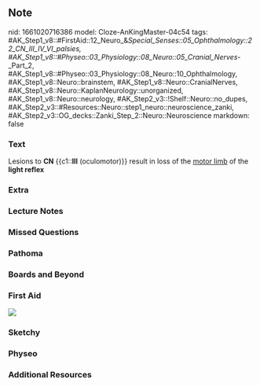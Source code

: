 ## Note
nid: 1661020716386
model: Cloze-AnKingMaster-04c54
tags: #AK_Step1_v8::#FirstAid::12_Neuro_&_Special_Senses::05_Ophthalmology::22_CN_III_IV_VI_palsies, #AK_Step1_v8::#Physeo::03_Physiology::08_Neuro::05_Cranial_Nerves_-_Part_2, #AK_Step1_v8::#Physeo::03_Physiology::08_Neuro::10_Ophthalmology, #AK_Step1_v8::Neuro::brainstem, #AK_Step1_v8::Neuro::CranialNerves, #AK_Step1_v8::Neuro::KaplanNeurology::unorganized, #AK_Step1_v8::Neuro::neurology, #AK_Step2_v3::!Shelf::Neuro::no_dupes, #AK_Step2_v3::#Resources::Neuro::step1_neuro::neuroscience_zanki, #AK_Step2_v3::OG_decks::Zanki_Step_2::Neuro::Neuroscience
markdown: false

### Text
<div>
  <div>
    Lesions to <b>CN</b> {{c1::<b>III</b> (oculomotor)}} result in
    loss of the <u>motor limb</u> of the <b>light reflex</b>
  </div>
</div>

### Extra


### Lecture Notes


### Missed Questions


### Pathoma


### Boards and Beyond


### First Aid
<img src="tmp88uCr3.png">

### Sketchy


### Physeo


### Additional Resources

